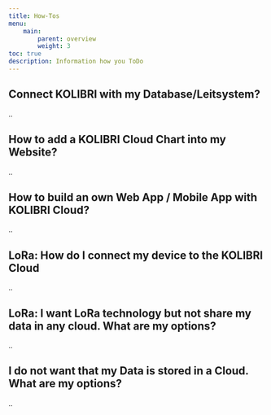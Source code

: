 ```yaml
---
title: How-Tos
menu:
    main:
        parent: overview
        weight: 3
toc: true
description: Information how you ToDo
---
```


## Connect KOLIBRI with my Database/Leitsystem?
..

## How to add a KOLIBRI Cloud Chart into my Website?
..

## How to build an own Web App / Mobile App with KOLIBRI Cloud?
..

## LoRa: How do I connect my device to the KOLIBRI Cloud
..

## LoRa: I want LoRa technology but not share my data in any cloud. What are my options?
..

## I do not want that my Data is stored in a Cloud. What are my options?
..

